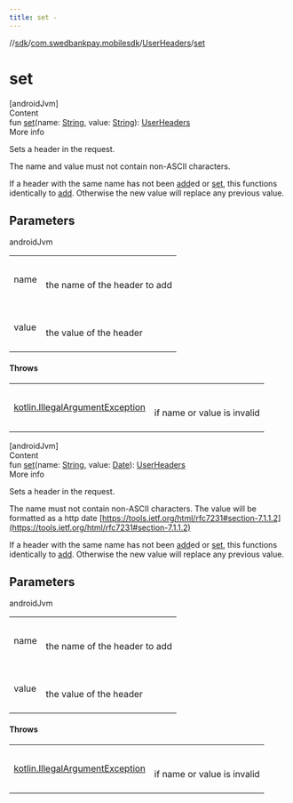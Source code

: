 ```yaml
---
title: set -
---
```

//[sdk](../../../index)/[com.swedbankpay.mobilesdk](../index)/[UserHeaders](index)/[set](set)



# set  
[androidJvm]  
Content  
fun [set](set)(name: [String](https://kotlinlang.org/api/latest/jvm/stdlib/kotlin/-string/index.html), value: [String](https://kotlinlang.org/api/latest/jvm/stdlib/kotlin/-string/index.html)): [UserHeaders](index)  
More info  


Sets a header in the request.



The name and value must not contain non-ASCII characters.



If a header with the same name has not been [add](add)ed or [set](set), this functions identically to [add](add). Otherwise the new value will replace any previous value.



## Parameters  
  
androidJvm  
  
| | |
|---|---|
| <a name="com.swedbankpay.mobilesdk/UserHeaders/set/#kotlin.String#kotlin.String/PointingToDeclaration/"></a>name| <a name="com.swedbankpay.mobilesdk/UserHeaders/set/#kotlin.String#kotlin.String/PointingToDeclaration/"></a><br><br>the name of the header to add<br><br>|
| <a name="com.swedbankpay.mobilesdk/UserHeaders/set/#kotlin.String#kotlin.String/PointingToDeclaration/"></a>value| <a name="com.swedbankpay.mobilesdk/UserHeaders/set/#kotlin.String#kotlin.String/PointingToDeclaration/"></a><br><br>the value of the header<br><br>|
  


#### Throws  
  
| | |
|---|---|
| <a name="com.swedbankpay.mobilesdk/UserHeaders/set/#kotlin.String#kotlin.String/PointingToDeclaration/"></a>[kotlin.IllegalArgumentException](https://kotlinlang.org/api/latest/jvm/stdlib/kotlin/-illegal-argument-exception/index.html)| <a name="com.swedbankpay.mobilesdk/UserHeaders/set/#kotlin.String#kotlin.String/PointingToDeclaration/"></a><br><br>if name or value is invalid<br><br>|
  


[androidJvm]  
Content  
fun [set](set)(name: [String](https://kotlinlang.org/api/latest/jvm/stdlib/kotlin/-string/index.html), value: [Date](https://developer.android.com/reference/kotlin/java/util/Date.html)): [UserHeaders](index)  
More info  


Sets a header in the request.



The name must not contain non-ASCII characters. The value will be formatted as a http date [https://tools.ietf.org/html/rfc7231#section-7.1.1.2](https://tools.ietf.org/html/rfc7231#section-7.1.1.2)



If a header with the same name has not been [add](add)ed or [set](set), this functions identically to [add](add). Otherwise the new value will replace any previous value.



## Parameters  
  
androidJvm  
  
| | |
|---|---|
| <a name="com.swedbankpay.mobilesdk/UserHeaders/set/#kotlin.String#java.util.Date/PointingToDeclaration/"></a>name| <a name="com.swedbankpay.mobilesdk/UserHeaders/set/#kotlin.String#java.util.Date/PointingToDeclaration/"></a><br><br>the name of the header to add<br><br>|
| <a name="com.swedbankpay.mobilesdk/UserHeaders/set/#kotlin.String#java.util.Date/PointingToDeclaration/"></a>value| <a name="com.swedbankpay.mobilesdk/UserHeaders/set/#kotlin.String#java.util.Date/PointingToDeclaration/"></a><br><br>the value of the header<br><br>|
  


#### Throws  
  
| | |
|---|---|
| <a name="com.swedbankpay.mobilesdk/UserHeaders/set/#kotlin.String#java.util.Date/PointingToDeclaration/"></a>[kotlin.IllegalArgumentException](https://kotlinlang.org/api/latest/jvm/stdlib/kotlin/-illegal-argument-exception/index.html)| <a name="com.swedbankpay.mobilesdk/UserHeaders/set/#kotlin.String#java.util.Date/PointingToDeclaration/"></a><br><br>if name or value is invalid<br><br>|
  



